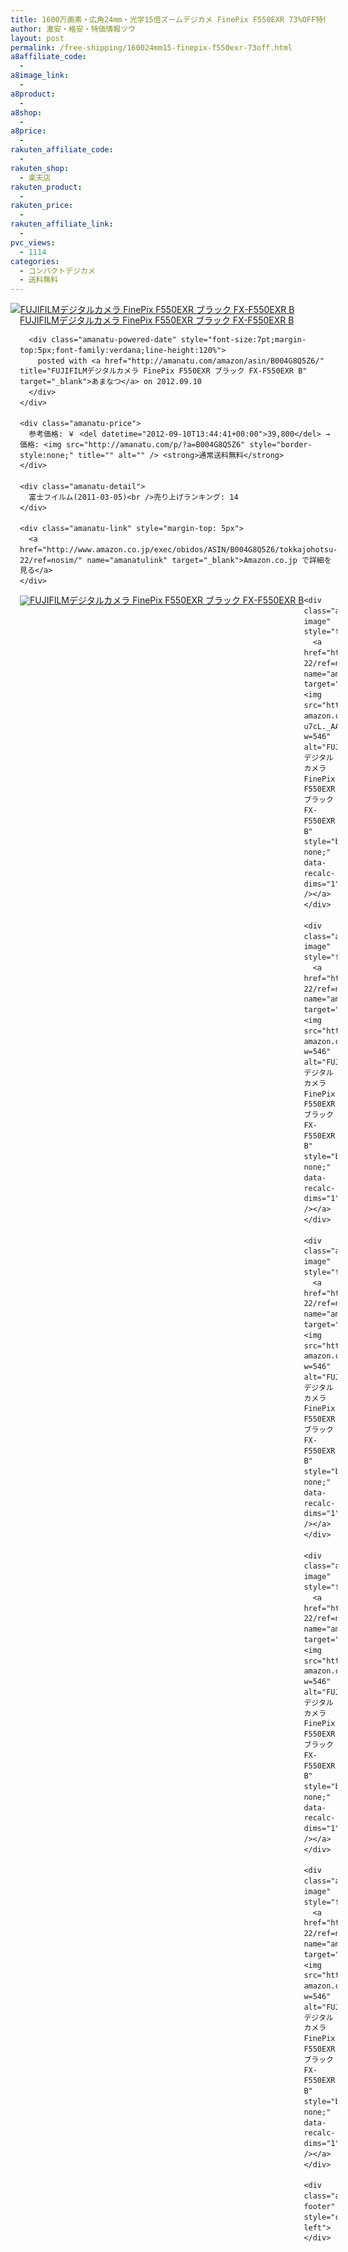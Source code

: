 ```yaml
---
title: 1600万画素・広角24mm・光学15倍ズームデジカメ FinePix F550EXR 73%OFF特価！送料無料！
author: 激安・格安・特価情報ツウ
layout: post
permalink: /free-shipping/160024mm15-finepix-f550exr-73off.html
a8affiliate_code:
  - 
a8image_link:
  - 
a8product:
  - 
a8shop:
  - 
a8price:
  - 
rakuten_affiliate_code:
  - 
rakuten_shop:
  - 楽天店
rakuten_product:
  - 
rakuten_price:
  - 
rakuten_affiliate_link:
  - 
pvc_views:
  - 1114
categories:
  - コンパクトデジカメ
  - 送料無料
---
```

<div class="amanatu-box" style="margin-bottom:0px;">
  <div class="amanatu-image" style="float:left;">
    <a href="http://www.amazon.co.jp/exec/obidos/ASIN/B004G8Q5Z6/tokkajohotsu-22/ref=nosim/" name="amanatulink" target="_blank"><img src="http://i1.wp.com/ecx.images-amazon.com/images/I/51UyRl3fHoL._SL160_.jpg?w=546" alt="FUJIFILMデジタルカメラ FinePix F550EXR ブラック FX-F550EXR B" style="border: none;" data-recalc-dims="1" /></a>
  </div>
  
  <div class="amanatu-info" style="float:left;margin-left:15px;line-height:120%">
    <div class="amanatu-name" style="margin-bottom:10px;line-height:120%">
      <a href="http://www.amazon.co.jp/exec/obidos/ASIN/B004G8Q5Z6/tokkajohotsu-22/ref=nosim/" name="amanatulink" target="_blank">FUJIFILMデジタルカメラ FinePix F550EXR ブラック FX-F550EXR B</a> 
      
      <div class="amanatu-powered-date" style="font-size:7pt;margin-top:5px;font-family:verdana;line-height:120%">
        posted with <a href="http://amanatu.com/amazon/asin/B004G8Q5Z6/" title="FUJIFILMデジタルカメラ FinePix F550EXR ブラック FX-F550EXR B" target="_blank">あまなつ</a> on 2012.09.10
      </div>
    </div>
    
    <div class="amanatu-price">
      参考価格: ￥ <del datetime="2012-09-10T13:44:41+00:00">39,800</del> → 価格: <img src="http://amanatu.com/p/?a=B004G8Q5Z6" style="border-style:none;" title="" alt="" /> <strong>通常送料無料</strong>
    </div>
    
    <div class="amanatu-detail">
      富士フイルム(2011-03-05)<br />売り上げランキング: 14
    </div>
    
    <div class="amanatu-link" style="margin-top: 5px">
      <a href="http://www.amazon.co.jp/exec/obidos/ASIN/B004G8Q5Z6/tokkajohotsu-22/ref=nosim/" name="amanatulink" target="_blank">Amazon.co.jp で詳細を見る</a>
    </div>
  </div>
  
  <div class="amanatu-footer" style="clear: left">
  </div>
  
  <div class="amanatu-imageset">
    <div class="amanatu-image" style="float:left;">
      <a href="http://www.amazon.co.jp/exec/obidos/ASIN/B004G8Q5Z6/tokkajohotsu-22/ref=nosim/" name="amanatulink" target="_blank"><img src="http://i1.wp.com/ecx.images-amazon.com/images/I/414feHSgZfL._AA160_.jpg?w=546" alt="FUJIFILMデジタルカメラ FinePix F550EXR ブラック FX-F550EXR B" style="border: none;" data-recalc-dims="1" /></a>
    </div>
    
    <div class="amanatu-image" style="float:left;">
      <a href="http://www.amazon.co.jp/exec/obidos/ASIN/B004G8Q5Z6/tokkajohotsu-22/ref=nosim/" name="amanatulink" target="_blank"><img src="http://i2.wp.com/ecx.images-amazon.com/images/I/41b1dm-u7cL._AA160_.jpg?w=546" alt="FUJIFILMデジタルカメラ FinePix F550EXR ブラック FX-F550EXR B" style="border: none;" data-recalc-dims="1" /></a>
    </div>
    
    <div class="amanatu-image" style="float:left;">
      <a href="http://www.amazon.co.jp/exec/obidos/ASIN/B004G8Q5Z6/tokkajohotsu-22/ref=nosim/" name="amanatulink" target="_blank"><img src="http://i0.wp.com/ecx.images-amazon.com/images/I/51IsZEBar6L._AA160_.jpg?w=546" alt="FUJIFILMデジタルカメラ FinePix F550EXR ブラック FX-F550EXR B" style="border: none;" data-recalc-dims="1" /></a>
    </div>
    
    <div class="amanatu-image" style="float:left;">
      <a href="http://www.amazon.co.jp/exec/obidos/ASIN/B004G8Q5Z6/tokkajohotsu-22/ref=nosim/" name="amanatulink" target="_blank"><img src="http://i0.wp.com/ecx.images-amazon.com/images/I/41DkCgOlsgL._AA160_.jpg?w=546" alt="FUJIFILMデジタルカメラ FinePix F550EXR ブラック FX-F550EXR B" style="border: none;" data-recalc-dims="1" /></a>
    </div>
    
    <div class="amanatu-image" style="float:left;">
      <a href="http://www.amazon.co.jp/exec/obidos/ASIN/B004G8Q5Z6/tokkajohotsu-22/ref=nosim/" name="amanatulink" target="_blank"><img src="http://i1.wp.com/ecx.images-amazon.com/images/I/31YcO0pzPXL._AA160_.jpg?w=546" alt="FUJIFILMデジタルカメラ FinePix F550EXR ブラック FX-F550EXR B" style="border: none;" data-recalc-dims="1" /></a>
    </div>
    
    <div class="amanatu-image" style="float:left;">
      <a href="http://www.amazon.co.jp/exec/obidos/ASIN/B004G8Q5Z6/tokkajohotsu-22/ref=nosim/" name="amanatulink" target="_blank"><img src="http://i0.wp.com/ecx.images-amazon.com/images/I/314mp7%2BTufL._AA160_.jpg?w=546" alt="FUJIFILMデジタルカメラ FinePix F550EXR ブラック FX-F550EXR B" style="border: none;" data-recalc-dims="1" /></a>
    </div>
    
    <div class="amanatu-footer" style="clear: left">
    </div>
  </div>
</div>